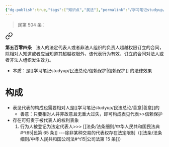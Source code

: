 ```yaml
---
{"dg-publish":true,"tags":["知识点","民法"],"permalink":"/学习笔记studyup/民法总论/表见代表/","dgPassFrontmatter":true,"created":"2024-09-16T11:04:40.228+08:00","updated":"2024-10-27T17:09:24.689+08:00"}
---
```


>民第 504 条：
<div class="transclusion internal-embed is-loaded"><a class="markdown-embed-link" href="////#t504" aria-label="Open link"><svg xmlns="http://www.w3.org/2000/svg" width="24" height="24" viewBox="0 0 24 24" fill="none" stroke="currentColor" stroke-width="2" stroke-linecap="round" stroke-linejoin="round" class="svg-icon lucide-link"><path d="M10 13a5 5 0 0 0 7.54.54l3-3a5 5 0 0 0-7.07-7.07l-1.72 1.71"></path><path d="M14 11a5 5 0 0 0-7.54-.54l-3 3a5 5 0 0 0 7.07 7.07l1.71-1.71"></path></svg></a><div class="markdown-embed">



**第五百零四条**　法人的法定代表人或者非法人组织的负责人超越权限订立的合同，除相对人知道或者应当知道其超越权限外，该代表行为有效，订立的合同对法人或者非法人组织发生效力。 

</div></div>

- 本质：是[[学习笔记studyup/民法总论/信赖保护\|信赖保护]] 的法律效果
# 构成
- 表见代表的构成也需要相对人是[[学习笔记studyup/民法总论/善意\|善意]]的
	- 善意：只要相对人并非故意且无重大过失，即可构成表见代表>>信赖保护
- 存在可归责于被代表人的权利表象
	1. 行为人被登记为法定代表人>>> [[法条/法条细则/中华人民共和国民法典#^t65\|民第 65 条]] ---除非某种交易的代表权存在法定限制（[[法条/法条细则/中华人民共和国公司法#^t15\|公司法第 15 条]]）

